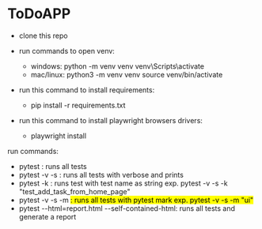 # ToDoAPP

* clone this repo
* run commands to open venv:
    * windows: 
        python -m venv venv
        venv\Scripts\activate
    * mac/linux:
        python3 -m venv venv
        source venv/bin/activate

* run this command to install requirements:
    * pip install -r requirements.txt

* run this command to install playwright browsers drivers:
    * playwright install


run commands:
* pytest : runs all tests
* pytest -v -s : runs all tests with verbose and prints
* pytest -k <expression>: runs test with test name as string exp. pytest -v -s -k "test_add_task_from_home_page" 
* pytest -v -s -m <mark>: runs all tests with pytest mark exp. pytest -v -s -m "ui"  
* pytest --html=report.html --self-contained-html: runs all tests and generate a report 
